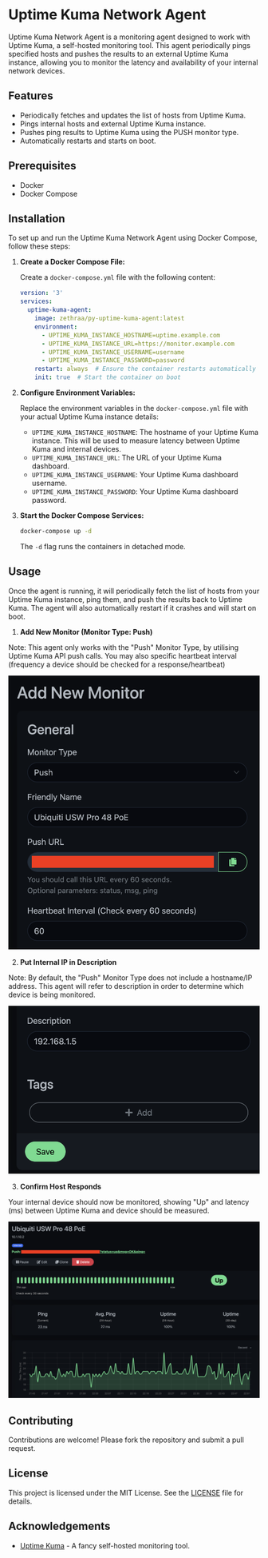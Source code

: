 # Uptime Kuma Network Agent

Uptime Kuma Network Agent is a monitoring agent designed to work with Uptime Kuma, a self-hosted monitoring tool. This agent periodically pings specified hosts and pushes the results to an external Uptime Kuma instance, allowing you to monitor the latency and availability of your internal network devices.

## Features

- Periodically fetches and updates the list of hosts from Uptime Kuma.
- Pings internal hosts and external Uptime Kuma instance.
- Pushes ping results to Uptime Kuma using the PUSH monitor type.
- Automatically restarts and starts on boot.

## Prerequisites

- Docker
- Docker Compose

## Installation

To set up and run the Uptime Kuma Network Agent using Docker Compose, follow these steps:

1. **Create a Docker Compose File:**

    Create a `docker-compose.yml` file with the following content:

    ```yaml
    version: '3'
    services:
      uptime-kuma-agent:
        image: zethraa/py-uptime-kuma-agent:latest
        environment:
          - UPTIME_KUMA_INSTANCE_HOSTNAME=uptime.example.com
          - UPTIME_KUMA_INSTANCE_URL=https://monitor.example.com
          - UPTIME_KUMA_INSTANCE_USERNAME=username
          - UPTIME_KUMA_INSTANCE_PASSWORD=password
        restart: always  # Ensure the container restarts automatically
        init: true  # Start the container on boot
    ```

2. **Configure Environment Variables:**

    Replace the environment variables in the `docker-compose.yml` file with your actual Uptime Kuma instance details:

    - `UPTIME_KUMA_INSTANCE_HOSTNAME`: The hostname of your Uptime Kuma instance. This will be used to measure latency between Uptime Kuma and internal devices.
    - `UPTIME_KUMA_INSTANCE_URL`: The URL of your Uptime Kuma dashboard.
    - `UPTIME_KUMA_INSTANCE_USERNAME`: Your Uptime Kuma dashboard username.
    - `UPTIME_KUMA_INSTANCE_PASSWORD`: Your Uptime Kuma dashboard password.

3. **Start the Docker Compose Services:**

    ```bash
    docker-compose up -d
    ```

    The `-d` flag runs the containers in detached mode.

## Usage

Once the agent is running, it will periodically fetch the list of hosts from your Uptime Kuma instance, ping them, and push the results back to Uptime Kuma. The agent will also automatically restart if it crashes and will start on boot.

1. **Add New Monitor (Monitor Type: Push)**

Note: This agent only works with the "Push" Monitor Type, by utilising Uptime Kuma API push calls. You may also specific heartbeat interval (frequency a device should be checked for a response/heartbeat)

![Uptime Kuma Dashboard](/screenshots/Kuma1.png?raw=true)

2. **Put Internal IP in Description**

Note: By default, the "Push" Monitor Type does not include a hostname/IP address. This agent will refer to description in order to determine which device is being monitored.

![Uptime Kuma Dashboard](/screenshots/Kuma2.png?raw=true)

3. **Confirm Host Responds**

Your internal device should now be monitored, showing "Up" and latency (ms) between Uptime Kuma and device should be measured.

![Uptime Kuma Dashboard](/screenshots/Kuma3.png?raw=true)

## Contributing

Contributions are welcome! Please fork the repository and submit a pull request.

## License

This project is licensed under the MIT License. See the [LICENSE](LICENSE) file for details.

## Acknowledgements

- [Uptime Kuma](https://github.com/louislam/uptime-kuma) - A fancy self-hosted monitoring tool.
